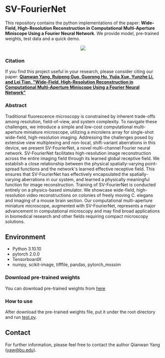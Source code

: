 # SV-FourierNet
This repository contains the python implementations of the paper: **Wide-Field, High-Resolution Reconstruction in Computational Multi-Aperture Miniscope Using a Fourier Neural Network**. We provide model, pre-trained weights, test data and a quick demo.

<p align="center">
  <img src="/images/overview.png">
</p>

### Citation
If you find this project useful in your research, please consider citing our paper: 
[**Qianwan Yang, Ruipeng Guo, Guorong Hu, Yujia Xue, Yunzhe Li, and Lei Tian, "Wide-Field, High-Resolution Reconstruction in Computational Multi-Aperture Miniscope Using a Fourier Neural Network"**]([https://arxiv.org/abs/2403.06439])



### Abstract
Traditional fluorescence microscopy is constrained by inherent trade-offs among resolution, field-of-view, and system complexity. To navigate these challenges, we introduce a simple and low-cost computational multi-aperture miniature microscope, utilizing a microlens array for single-shot wide-field, high-resolution imaging. Addressing the challenges posed by extensive view multiplexing and non-local, shift-variant aberrations in this device, we present SV-FourierNet, a novel multi-channel Fourier neural network. SV-FourierNet facilitates high-resolution image reconstruction across the entire imaging field through its learned global receptive field. We establish a close relationship between the physical spatially-varying point-spread functions and the network's learned effective receptive field. This ensures that SV-FourierNet has effectively encapsulated the spatially-varying aberrations in our system, and learned a physically meaningful function for image reconstruction. Training of SV-FourierNet is conducted entirely on a physics-based simulator. We showcase wide-field, high-resolution video reconstructions on colonies of freely moving C. elegans and imaging of a mouse brain section. Our computational multi-aperture miniature microscope, augmented with SV-FourierNet, represents a major advancement in computational microscopy and may find broad applications in biomedical research and other fields requiring compact microscopy solutions.

## Environment
- Python 3.10.10
- pytorch 2.0.0
- TensorboardX
- numpy, scikit-image, tifffile, pandas, pytorch_msssim

### Download pre-trained weights
You can download pre-trained weights from [here](https://drive.google.com/drive/folders/1I7HQJXW6_HEUPf69cDuRfdlF9KAEYhKU?usp=sharing)

### How to use
After download the pre-trained weights file, put it under the root directory and run [test.py](test.py).

## Contact
For further information, please feel free to contact the author Qianwan Yang (yaw@bu.edu).

